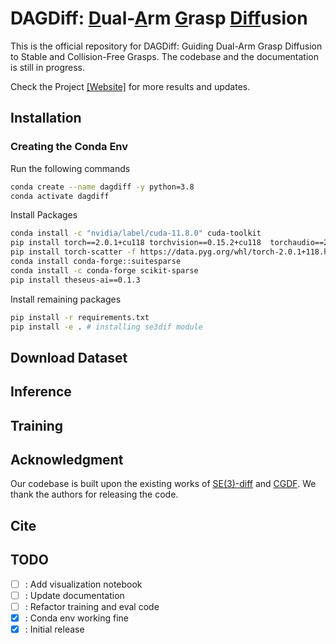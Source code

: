 # DAGDiff: <u>D</u>ual-<u>A</u>rm <u>G</u>rasp <u>Diff</u>usion

This is the official repository for DAGDiff: Guiding Dual-Arm Grasp Diffusion to Stable and Collision-Free Grasps. The codebase and the documentation is still in progress. <br>

Check the Project <a href="https://dag-diff.github.io/dagdiff/">[Website]</a> for more results and updates. 

## Installation

### Creating the Conda Env
Run the following commands

```sh
conda create --name dagdiff -y python=3.8
conda activate dagdiff
```

Install Packages
```sh
conda install -c "nvidia/label/cuda-11.8.0" cuda-toolkit
pip install torch==2.0.1+cu118 torchvision==0.15.2+cu118  torchaudio==2.0.2+cu118 --extra-index-url https://download.pytorch.org/whl/cu118
pip install torch-scatter -f https://data.pyg.org/whl/torch-2.0.1+118.html # will take some time to install 
conda install conda-forge::suitesparse
conda install -c conda-forge scikit-sparse
pip install theseus-ai==0.1.3
```

Install remaining packages
```sh
pip install -r requirements.txt
pip install -e . # installing se3dif module
```

## Download Dataset

## Inference

## Training 

## Acknowledgment
Our codebase is built upon the existing works of <a href="https://sites.google.com/view/se3dif">SE(3)-diff</a> and <a href="https://constrained-grasp-diffusion.github.io/">CGDF</a>. We thank the authors for releasing the code.

## Cite


## TODO

- [ ] : Add visualization notebook
- [ ] : Update documentation
- [ ] : Refactor training and eval code
- [x] : Conda env working fine 
- [x] : Initial release
